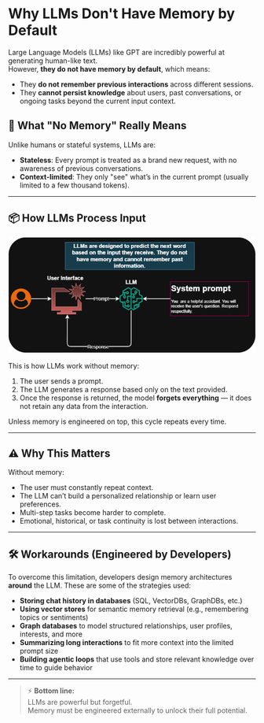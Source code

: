 

# Why LLMs Don't Have Memory by Default

Large Language Models (LLMs) like GPT are incredibly powerful at generating human-like text.  
However, **they do not have memory by default**, which means:

- They **do not remember previous interactions** across different sessions.
- They **cannot persist knowledge** about users, past conversations, or ongoing tasks beyond the current input context.


## 🧠 What "No Memory" Really Means

Unlike humans or stateful systems, LLMs are:

- **Stateless**: Every prompt is treated as a brand new request, with no awareness of previous conversations.
- **Context-limited**: They only "see" what’s in the current prompt (usually limited to a few thousand tokens).

---

## 📦 How LLMs Process Input

![Schema of Stateless LLM Input and Output](../images/default_behavior.png)

This is how LLMs work without memory:

1. The user sends a prompt.
2. The LLM generates a response based only on the text provided.
3. Once the response is returned, the model **forgets everything** — it does not retain any data from the interaction.

Unless memory is engineered on top, this cycle repeats every time.

---

## ⚠️ Why This Matters

Without memory:
- The user must constantly repeat context.
- The LLM can’t build a personalized relationship or learn user preferences.
- Multi-step tasks become harder to complete.
- Emotional, historical, or task continuity is lost between interactions.

---

## 🛠️ Workarounds (Engineered by Developers)

To overcome this limitation, developers design memory architectures **around** the LLM. These are some of the strategies used:

- **Storing chat history in databases** (SQL, VectorDBs, GraphDBs, etc.)
- **Using vector stores** for semantic memory retrieval (e.g., remembering topics or sentiments)
- **Graph databases** to model structured relationships, user profiles, interests, and more
- **Summarizing long interactions** to fit more context into the limited prompt size
- **Building agentic loops** that use tools and store relevant knowledge over time to guide behavior

---

> ⚡ **Bottom line:**  
> LLMs are powerful but forgetful.  
> Memory must be engineered externally to unlock their full potential.
